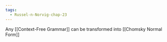 ```yaml
---
tags:
  - Russel-n-Norvig-chap-23
---
```

Any [[Context-Free Grammar]] can be transformed into [[Chomsky Normal Form]]